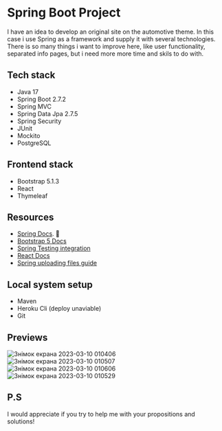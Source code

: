 # Spring Boot Project
I have an idea to develop an original site on the automotive theme. In this case i use Spring as a framework and supply it with several technologies. There is so many things i want to improve here, like user functionality, separated info pages, but i need more more time and skils to do with.

## Tech stack
* Java 17
* Spring Boot 2.7.2
* Spring MVC
* Spring Data Jpa 2.7.5
* Spring Security
* JUnit
* Mockito
* PostgreSQL
## Frontend stack
* Bootstrap 5.1.3
* React
* Thymeleaf
## Resources
* [Spring Docs](https://docs.spring.io/spring-framework/docs/current/reference/html). :leaves:
* [Bootstrap 5 Docs](https://getbootstrap.com/docs/5.1/getting-started/introduction/)
* [Spring Testing integration](https://docs.spring.io/spring-framework/docs/current/reference/html/testing.html#unit-testing)
* [React Docs](https://uk.reactjs.org/docs/getting-started.html)
* [Spring uploading files guide](https://spring.io/guides/gs/uploading-files/)
## Local system setup
* Maven
* Heroku Cli (deploy unaviable)
* Git
## Previews
![Знімок екрана 2023-03-10 010406](https://user-images.githubusercontent.com/65613909/224180719-9a6a5857-78b4-480d-9ddf-5dd0e347c8cf.png)
![Знімок екрана 2023-03-10 010507](https://user-images.githubusercontent.com/65613909/224180730-00624cff-5293-454a-8c72-d6f5c16ee18b.png)
![Знімок екрана 2023-03-10 010606](https://user-images.githubusercontent.com/65613909/224180744-0ac32f8e-0ada-4436-9808-a9fd8180f1d8.png)
![Знімок екрана 2023-03-10 010529](https://user-images.githubusercontent.com/65613909/224180929-d8961102-85cf-4a03-ad05-abb8eb155102.png)
## P.S
I would appreciate if you try to help me with your propositions and solutions!
